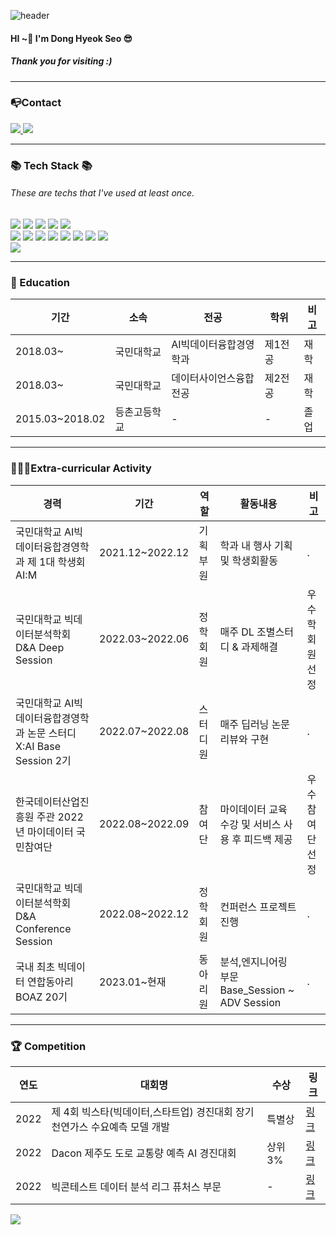 ![header](https://capsule-render.vercel.app/api?type=soft&color=006400&section=header&text=DongHyeok's%20GitHub!%20&fontColor=DAA520&animation=blink&desc=Welcome&descAlignY=85&fontSize=65&stroke=000000&strokeWidth=1)

#### HI ~👋 I'm Dong Hyeok Seo 😎
##### Thank you for visiting :)

***

### 📭Contact
</div>
	<a href="https://www.instagram.com/uyo__h/">
		<img src="https://img.shields.io/badge/Instagram-BA55D3?style=flat&logo=Instagram&logoColor=white" />
	</a>
	<a href="mailto:inuyasha0204@gmail.com">
		<img src="https://img.shields.io/badge/inuyasha0204@gmail.com-EA4335?style=flat&logo=Gmail&logoColor=white" />
	</a>
	<br>
</div>

***
###  📚 Tech Stack 📚
###### These are techs that I've used at least once.

<div>
	<img src="https://img.shields.io/badge/Python-3776AB?style=flat&logo=Python&logoColor=white" />
	<img src="https://img.shields.io/badge/Pytorch-EE4C2C?style=flat&logo=Pytorch&logoColor=white" />
	<img src="https://img.shields.io/badge/SQL-4479A1?style=flat&logo=MySQL&logoColor=white" />
	<img src="https://img.shields.io/badge/JavaScript-F7DF1E?style=flat&logo=JavaScript&logoColor=white" />
	<img src="https://img.shields.io/badge/Excel-217346?style=flat&logo=MicrosoftExcel&logoColor=white" />
	<br>
	<img src="https://img.shields.io/badge/Jupyter-F37626?style=flat&logo=Jupyter&logoColor=white" />
	<img src="https://img.shields.io/badge/Google Colab-F9AB00?style=flat&logo=Google Colab&logoColor=white" />
	<img src="https://img.shields.io/badge/VS Code-007ACC?style=flat&logo=Visual Studio Code&logoColor=white" />
	<img src="https://img.shields.io/badge/PyCharm-000000?style=flat&logo=PyCharm&logoColor=white" />
	<img src="https://img.shields.io/badge/Git-F05032?style=flat&logo=Git&logoColor=white" />
	<img src="https://img.shields.io/badge/Github-181717?style=flat&logo=Github&logoColor=white" />
	<img src="https://img.shields.io/badge/Notion-000000?style=flat&logo=Notion&logoColor=white" />
	<img src="https://img.shields.io/badge/Slack-4A154B?style=flat&logo=Slack&logoColor=white" />
	<br>
	<img src="https://img.shields.io/badge/Widnows-0078D6?style=flat&logo=Windows&logoColor=white" />
</div>

***

### 📝 Education
|기간|소속|전공|학위|비고|
|-|-|-|-|-|
|2018.03~|국민대학교|AI빅데이터융합경영학과|제1전공|재학|
|2018.03~|국민대학교|데이터사이언스융합전공|제2전공|재학|
|2015.03~2018.02|등촌고등학교|-|-|졸업|

***
### 🏃🏻‍♂️Extra-curricular Activity
|경력|기간|역할|활동내용|비고|
|-|-|-|-|-|
|국민대학교 AI빅데이터융합경영학과 제 1대 학생회 AI:M|2021.12~2022.12|기획부원|학과 내 행사 기획 및 학생회활동|.|
|국민대학교 빅데이터분석학회 D&A Deep Session|2022.03~2022.06|정학회원|매주 DL 조별스터디 & 과제해결|우수학회원 선정|
|국민대학교 AI빅데이터융합경영학과 논문 스터디 X:AI Base Session 2기|2022.07~2022.08|스터디원|매주 딥러닝 논문 리뷰와 구현|.|
|한국데이터산업진흥원 주관 2022년 마이데이터 국민참여단|2022.08~2022.09|참여단|마이데이터 교육 수강 및 서비스 사용 후 피드백 제공|우수참여단 선정|
|국민대학교 빅데이터분석학회 D&A Conference Session|2022.08~2022.12|정학회원|컨퍼런스 프로젝트 진행|.|
|국내 최초 빅데이터 연합동아리 BOAZ 20기|2023.01~현재|동아리원|분석,엔지니어링 부문 Base_Session ~ ADV Session|.|
***

### 🏆 Competition
|연도|대회명|수상|링크|
|-|-|-|-|
|2022|제 4회 빅스타(빅데이터,스타트업) 경진대회 장기 천연가스 수요예측 모델 개발|특별상|<a href="" target="_blank">링크</a>|
|2022|Dacon 제주도 도로 교통량 예측 AI 경진대회|상위 3%|<a href="" target="_blank">링크</a>|
|2022|빅콘테스트 데이터 분석 리그 퓨처스 부문|-|<a href="" target="_blank">링크</a>|



<img src="https://github-readme-stats.vercel.app/api?username=DongHyoek&show_icons=true">
<!--
**DongHyoek/DongHyoek** is a ✨ _special_ ✨ repository because its `README.md` (this file) appears on your GitHub profile.

Here are some ideas to get you started:

- 🔭 I’m currently working on ...
- 🌱 I’m currently learning ...
- 👯 I’m looking to collaborate on ...
- 🤔 I’m looking for help with ...
- 💬 Ask me about ...
- 📫 How to reach me: ...
- 😄 Pronouns: ...
- ⚡ Fun fact: ...
-->
